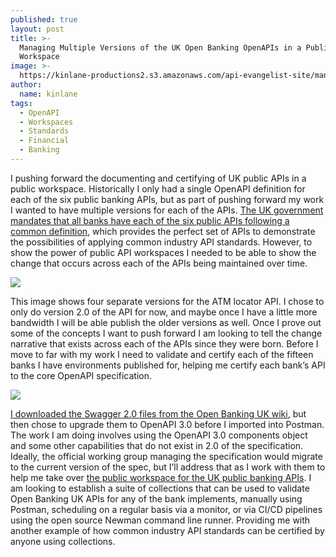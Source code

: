 ```yaml
---
published: true
layout: post
title: >-
  Managing Multiple Versions of the UK Open Banking OpenAPIs in a Public API
  Workspace
image: >-
  https://kinlane-productions2.s3.amazonaws.com/api-evangelist-site/managing-multiple-versions-of-the-uk-open-banking-openapis-in-a-public-workspace-1.png
author:
  name: kinlane
tags:
  - OpenAPI
  - Workspaces
  - Standards
  - Financial
  - Banking
---
```

I pushing forward the documenting and certifying of UK public APIs in a public workspace. Historically I only had a single OpenAPI definition for each of the six public banking APIs, but as part of pushing forward my work I wanted to have multiple versions for each of the APIs. [The UK government mandates that all banks have each of the six public APIs following a common definition](https://www.openbanking.org.uk/), which provides the perfect set of APIs to demonstrate the possibilities of applying common industry API standards. However, to show the power of public API workspaces I needed to be able to show the change that occurs across each of the APIs being maintained over time.

![](https://kinlane-productions2.s3.amazonaws.com/api-evangelist-site/managing-multiple-versions-of-the-uk-open-banking-openapis-in-a-public-workspace-1.png)

This image shows four separate versions for the ATM locator API. I chose to only do version 2.0 of the API for now, and maybe once I have a little more bandwidth I will be able publish the older versions as well. Once I prove out some of the concepts I want to push forward I am looking to tell the change narrative that exists across each of the APIs since they were born. Before I move to far with my work I need to validate and certify each of the fifteen banks I have environments published for, helping me certify each bank’s API to the core OpenAPI specification.

![](https://kinlane-productions2.s3.amazonaws.com/api-evangelist-site/managing-multiple-versions-of-the-uk-open-banking-openapis-in-a-public-workspace-2.png)

[I downloaded the Swagger 2.0 files from the Open Banking UK wiki](https://openbanking.atlassian.net/wiki/spaces/DZ/pages/16385802/Specifications), but then chose to upgrade them to OpenAPI 3.0 before I imported into Postman. The work I am doing involves using the OpenAPI 3.0 components object and some other capabilities that do not exist in 2.0 of the specification. Ideally, the official working group managing the specification would migrate to the current version of the spec, but I’ll address that as I work with them to help me take over [the public workspace for the UK public banking APIs](https://www.postman.com/api-evangelist/workspace/uk-public-banking/overview). I am looking to establish a suite of collections that can be used to validate Open Banking UK APIs for any of the bank implements, manually using Postman, scheduling on a regular basis via a monitor, or via CI/CD pipelines using the open source Newman command line runner. Providing me with another example of how common industry API standards can be certified by anyone using collections.